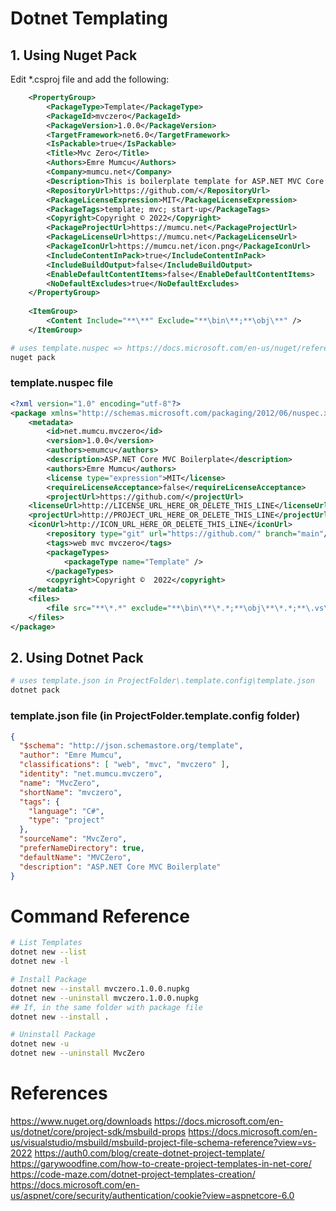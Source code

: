 ﻿# Dotnet Templating

## 1. Using Nuget Pack

Edit *.csproj file and add the following:

``` xml
	<PropertyGroup>
		<PackageType>Template</PackageType>
		<PackageId>mvczero</PackageId>
		<PackageVersion>1.0.0</PackageVersion>
		<TargetFramework>net6.0</TargetFramework>
		<IsPackable>true</IsPackable>
		<Title>Mvc Zero</Title>		
		<Authors>Emre Mumcu</Authors>
		<Company>mumcu.net</Company>
		<Description>This is boilerplate template for ASP.NET MVC Core applications</Description>
		<RepositoryUrl>https://github.com/</RepositoryUrl>
		<PackageLicenseExpression>MIT</PackageLicenseExpression>		
		<PackageTags>template; mvc; start-up</PackageTags>
		<Copyright>Copyright © 2022</Copyright>
		<PackageProjectUrl>https://mumcu.net</PackageProjectUrl>
		<PackageLicenseUrl>https://mumcu.net</PackageLicenseUrl>
		<PackageIconUrl>https://mumcu.net/icon.png</PackageIconUrl>
		<IncludeContentInPack>true</IncludeContentInPack>
		<IncludeBuildOutput>false</IncludeBuildOutput>
		<EnableDefaultContentItems>false</EnableDefaultContentItems>
		<NoDefaultExcludes>true</NoDefaultExcludes>		
	</PropertyGroup>
	
	<ItemGroup>
		<Content Include="**\**" Exclude="**\bin\**;**\obj\**" />
	</ItemGroup>
```

```bash
# uses template.nuspec => https://docs.microsoft.com/en-us/nuget/reference/nuspec
nuget pack 
```

### template.nuspec file

``` xml
<?xml version="1.0" encoding="utf-8"?>
<package xmlns="http://schemas.microsoft.com/packaging/2012/06/nuspec.xsd">
	<metadata>
		<id>net.mumcu.mvczero</id>
		<version>1.0.0</version>
		<authors>emumcu</authors>
		<description>ASP.NET Core MVC Boilerplate</description>
		<authors>Emre Mumcu</authors>
		<license type="expression">MIT</license>
		<requireLicenseAcceptance>false</requireLicenseAcceptance>		
		<projectUrl>https://github.com/</projectUrl>
    <licenseUrl>http://LICENSE_URL_HERE_OR_DELETE_THIS_LINE</licenseUrl>
    <projectUrl>http://PROJECT_URL_HERE_OR_DELETE_THIS_LINE</projectUrl>
    <iconUrl>http://ICON_URL_HERE_OR_DELETE_THIS_LINE</iconUrl>
		<repository type="git" url="https://github.com/" branch="main"/>
		<tags>web mvc mvczero</tags>
		<packageTypes>
			<packageType name="Template" />
		</packageTypes>
		<copyright>Copyright ©  2022</copyright>
	</metadata>
	<files>
		<file src="**\*.*" exclude="**\bin\**\*.*;**\obj\**\*.*;**\.vs\**\*.*" target="Content" />
	</files>
</package>
```

## 2. Using Dotnet Pack

```bash
# uses template.json in ProjectFolder\.template.config\template.json
dotnet pack 
```

### template.json file (in ProjectFolder\.template.config folder)

``` json
{
  "$schema": "http://json.schemastore.org/template",
  "author": "Emre Mumcu",
  "classifications": [ "web", "mvc", "mvczero" ],     
  "identity": "net.mumcu.mvczero",                    
  "name": "MvcZero",
  "shortName": "mvczero",                             
  "tags": {
    "language": "C#",
    "type": "project"
  },
  "sourceName": "MvcZero",
  "preferNameDirectory": true,
  "defaultName": "MVCZero",
  "description": "ASP.NET Core MVC Boilerplate"
}
```

# Command Reference

```bash
# List Templates
dotnet new --list
dotnet new -l

# Install Package
dotnet new --install mvczero.1.0.0.nupkg 
dotnet new --uninstall mvczero.1.0.0.nupkg
## If, in the same folder with package file
dotnet new --install .

# Uninstall Package
dotnet new -u
dotnet new --uninstall MvcZero
```

# References
https://www.nuget.org/downloads
https://docs.microsoft.com/en-us/dotnet/core/project-sdk/msbuild-props
https://docs.microsoft.com/en-us/visualstudio/msbuild/msbuild-project-file-schema-reference?view=vs-2022
https://auth0.com/blog/create-dotnet-project-template/
https://garywoodfine.com/how-to-create-project-templates-in-net-core/
https://code-maze.com/dotnet-project-templates-creation/
https://docs.microsoft.com/en-us/aspnet/core/security/authentication/cookie?view=aspnetcore-6.0